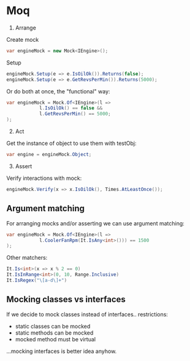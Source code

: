 # Moq

1. Arrange 
 
Create mock 

```csharp
var engineMock = new Mock<IEngine>();
```

Setup

```csharp
engineMock.Setup(e => e.IsOilOk()).Returns(false);
engineMock.Setup(e => e.GetRevsPerMin()).Returns(5000);
```

Or do both at once, the "functional" way:

```csharp
var engineMock = Mock.Of<IEngine>(l =>
			l.IsOilOk() == false &&
			l.GetRevsPerMin() == 5000;
);
```

2. Act 

Get the instance of object to use them with testObj:

```csharp
var engine = engineMock.Object;
```

3. Assert

Verify interactions with mock:

```csharp
engineMock.Verify(x => x.IsOilOk(), Times.AtLeastOnce());
```

## Argument matching

For arranging mocks and/or asserting we can use argument matching:

```csharp
var engineMock = Mock.Of<IEngine>(l =>
			l.CoolerFanRpm(It.IsAny<int>())) == 1500
);
```

Other matchers:

```csharp
It.Is<int>(x => x % 2 == 0)
It.IsInRange<int>(0, 10, Range.Inclusive)
It.IsRegex("\[a-d\]+")
```

## Mocking classes vs interfaces

If we decide to mock classes instead of interfaces.. restrictions:

- static classes can be mocked
- static methods can be mocked
- mocked method must be virtual

...mocking interfaces is better idea anyhow.
